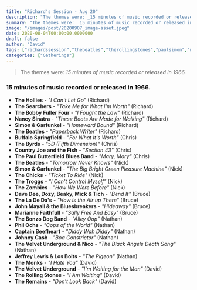 ```yaml
---
title: "Richard's Session - Aug 20"
description: "The themes were: _15 minutes of music recorded or released in 1966._"
summary: "The themes were: _15 minutes of music recorded or released in 1966._"
image: "/images/post/20200907_image-asset.jpeg"
date: 2020-08-04T00:00:00.0000000
draft: false
author: "David"
tags: ["richardssession","thebeatles","therollingstones","paulsimon","nancysinatra","velvetunderground","artgarfunkel","simonandgarfunkel","monks","thebyrds","thezombies","johnmayall","captainbeefheart","countryjoeandthefish","bonzodogband","theladedas","johnnycash","thesearchers","jeffreylewis","buffalospringfield","thepaulbutterfieldbluesband","dozy","nico","beaky","davedee","philochs","thechicks","thetroggs","thehollies","theremains","mickandtich","mariannefaithfull","thebobbyfullerfour"]
categories: ["Gatherings"]
---
```

> The themes were: _15 minutes of music recorded or released in 1966._
### 15 minutes of music recorded or released in 1966.
- **The Hollies** - _"I Can't Let Go"_ (Richard)
- **The Searchers** - _"Take Me for What I'm Worth"_ (Richard)
- **The Bobby Fuller Four** - _"I Fought the Law"_ (Richard)
- **Nancy Sinatra** - _"These Boots Are Made for Walking"_ (Richard)
- **Simon & Garfunkel** - _"Homeward Bound"_ (Richard)
- **The Beatles** - _"Paperback Writer"_ (Richard)
- **Buffalo Springfield** - _"For What It's Worth"_ (Chris)
- **The Byrds** - _"5D (Fifth Dimension)"_ (Chris)
- **Country Joe and the Fish** - _"Section 43"_ (Chris)
- **The Paul Butterfield Blues Band** - _"Mary, Mary"_ (Chris)
- **The Beatles** - _"Tomorrow Never Knows"_ (Nick)
- **Simon & Garfunkel** - _"The Big Bright Green Pleasure Machine"_ (Nick)
- **The Chicks** - _"Ticket To Ride"_ (Nick)
- **The Troggs** - _"I Can't Control Myself"_ (Nick)
- **The Zombies** - _"How We Were Before"_ (Nick)
- **Dave Dee, Dozy, Beaky, Mick & Tich** - _"Bend It"_ (Bruce)
- **The La De Da's** - _"How Is the Air up There"_ (Bruce)
- **John Mayall & the Bluesbreakers** - _"Hideaway"_ (Bruce)
- **Marianne Faithfull** - _"Sally Free And Easy"_ (Bruce)
- **The Bonzo Dog Band** - _"Alley Oop"_ (Nathan)
- **Phil Ochs** - _"Cops of the World"_ (Nathan)
- **Captain Beefheart** - _"Diddy Wah Diddy"_ (Nathan)
- **Johnny Cash** - _"Boa Constrictor"_ (Nathan)
- **The Velvet Underground & Nico** - _"The Black Angels Death Song"_ (Nathan)
- **Jeffrey Lewis & Los Bolts** - _"The Pigeon"_ (Nathan)
- **The Monks** - _"I Hate You"_ (David)
- **The Velvet Underground** - _"I'm Waiting for the Man"_ (David)
- **The Rolling Stones** - _"I Am Waiting"_ (David)
- **The Remains** - _"Don't Look Back"_ (David)
